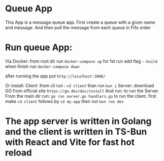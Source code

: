 # Queue App

This App is a message queue app. First create a queue with a given name and message. And then pull the message from each queue in Fifo order

# Run queue App:

Via Docker:
from root dir run `docker-compose up` for fst run add flag `--build`
when finish run `docker-compose down`

after running the app put `http://localhost:3000/`

Or install:
Client :from cli run : `cd client` than run `bun i`
Server: download GO from official site `https://go.dev/doc/install`
And run:
to run the Server. From the main dir run: `go run server.go handlers.go`
to run the client. first make `cd client` follows by `cd my-app` then run `bun run dev`

# The app server is written in Golang and the client is written in TS-Bun with React and Vite for fast hot reload
